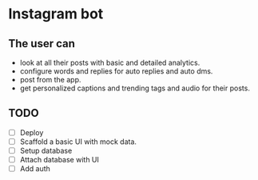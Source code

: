# Instagram bot

## The user can

- look at all their posts with basic and detailed analytics.
- configure words and replies for auto replies and auto dms.
- post from the app.
- get personalized captions and trending tags and audio for their posts.

## TODO

- [ ] Deploy
- [ ] Scaffold a basic UI with mock data.
- [ ] Setup database
- [ ] Attach database with UI
- [ ] Add auth
